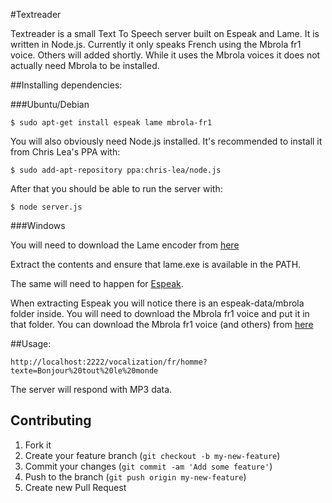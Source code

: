 #Textreader

Textreader is a small Text To Speech server built on Espeak and Lame. It is
written in Node.js. Currently it only speaks French using the Mbrola fr1
voice. Others will added shortly.
While it uses the Mbrola voices it does not actually need Mbrola to be
installed.

##Installing dependencies:

###Ubuntu/Debian

    $ sudo apt-get install espeak lame mbrola-fr1

You will also obviously need Node.js installed. It's recommended to install it
from Chris Lea's PPA with:

    $ sudo add-apt-repository ppa:chris-lea/node.js

After that you should be able to run the server with:

    $ node server.js

###Windows

You will need to download the Lame encoder from [here](http://www.rarewares.org/mp3-lame-bundle.php)

Extract the contents and ensure that lame.exe is available in the PATH.

The same will need to happen for [Espeak](http://espeak.sourceforge.net/download.html).

When extracting Espeak you will notice there is an espeak-data/mbrola folder
inside.  You will need to download the Mbrola fr1 voice and put it in that
folder.  You can download the Mbrola fr1 voice (and others) from [here](http://tcts.fpms.ac.be/synthesis/mbrola/mbrcopybin.html)

##Usage:

    http://localhost:2222/vocalization/fr/homme?texte=Bonjour%20tout%20le%20monde

The server will respond with MP3 data.

## Contributing

1. Fork it
2. Create your feature branch (`git checkout -b my-new-feature`)
3. Commit your changes (`git commit -am 'Add some feature'`)
4. Push to the branch (`git push origin my-new-feature`)
5. Create new Pull Request

